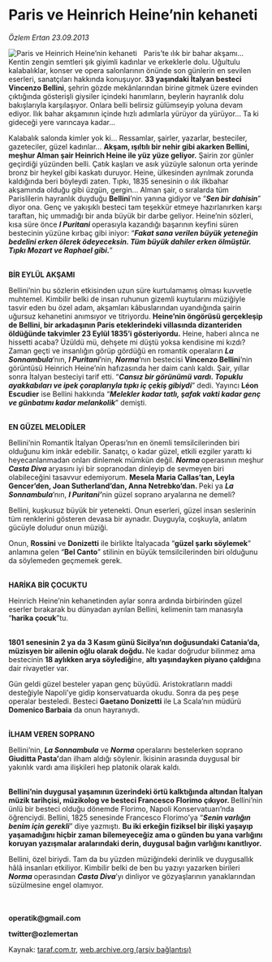 # Paris ve Heinrich Heine’nin kehaneti

*Özlem Ertan 23.09.2013*

<div class="yazi"><img align="left" alt="Paris ve Heinrich Heine’nin kehaneti" border="0" src="http://www.taraf.com.tr/fotoraflar/makaleler/paris-ve-heinrich-heine-nin-kehaneti_1449_orijinal.jpg" style="border-right-width:10px; border-color:#FFFFFF"/><p>Paris’te ılık bir bahar akşamı... Kentin zengin semtleri şık giyimli kadınlar ve erkeklerle dolu. Uğultulu kalabalıklar, konser ve opera salonlarının önünde son günlerin en sevilen eserleri, sanatçıları hakkında konuşuyor. <b>33 yaşındaki İtalyan besteci Vincenzo Bellini</b>, şehrin gözde mekânlarından birine gitmek üzere evinden çıktığında gösterişli giysiler içindeki hanımların, beylerin hayranlık dolu bakışlarıyla karşılaşıyor. Onlara belli belirsiz gülümseyip yoluna devam ediyor. Ilık bahar akşamının içinde hızlı adımlarla yürüyor da yürüyor... Ta ki gideceği yere varıncaya kadar... </p>
<p>Kalabalık salonda kimler yok ki... Ressamlar, şairler, yazarlar, besteciler, gazeteciler, güzel kadınlar... <b>Akşam, ışıltılı bir nehir gibi akarken Bellini, meşhur Alman şair Heinrich Heine ile yüz yüze geliyor.</b> Şairin zor günler geçirdiği yüzünden belli. Çatık kaşları ve asık yüzüyle salonun orta yerinde bronz bir heykel gibi kaskatı duruyor. Heine, ülkesinden ayrılmak zorunda kaldığında beri böyleydi zaten. Tıpkı, 1835 senesinin o ılık ilkbahar akşamında olduğu gibi üzgün, gergin... Alman şair, o sıralarda tüm Parislilerin hayranlık duyduğu <b>Bellini</b>’nin yanına gidiyor ve “<b><i>Sen bir dahisin</i></b>” diyor ona. Genç ve yakışıklı besteci tam teşekkür etmeye hazırlanırken karşı taraftan, hiç ummadığı bir anda büyük bir darbe geliyor. Heine’nin sözleri, kısa süre önce <b><i>I Puritani </i></b>operasıyla kazandığı başarının keyfini süren bestecinin yüzüne kırbaç gibi iniyor: “<b><i>Fakat sana verilen büyük yeteneğin bedelini erken ölerek ödeyeceksin. Tüm büyük dahiler erken ölmüştür. Tıpkı Mozart ve Raphael gibi.</i></b>” </p>
<p><b><br/>BİR EYLÜL AKŞAMI</b></p>
<p>Bellini’nin bu sözlerin etkisinden uzun süre kurtulamamış olması kuvvetle muhtemel. Kimbilir belki de insan ruhunun gizemli kuytularını müziğiyle tasvir eden bu özel adam, akşamları kâbuslarından uyandığında şairin uğursuz kehanetini anımsıyor ve titriyordu. <b>Heine’nin öngörüsü gerçekleşip de Bellini, bir arkadaşının Paris eteklerindeki villasında dizanteriden öldüğünde takvimler 23 Eylül 1835’i gösteriyordu.</b> Heine, haberi alınca ne hissetti acaba? Üzüldü mü, dehşete mi düştü yoksa kendisine mi kızdı? Zaman geçti ve insanlığın görüp gördüğü en romantik operaların <b><i>La Sonnambula</i></b>’nın, <b><i>I Puritani</i></b>’nin, <b><i>Norma</i></b>’nın bestecisi <b>Vincenzo Bellini</b>’nin görüntüsü Heinrich Heine’nin hafızasında her daim canlı kaldı. Şair, yıllar sonra İtalyan besteciyi tarif etti. “<b><i>Cansız bir görünümü vardı. Topuklu ayakkabıları ve ipek çoraplarıyla tıpkı iç çekiş gibiydi</i></b>” dedi. Yayıncı <b>Léon Escudier</b> ise Bellini hakkında “<b><i>Melekler kadar tatlı, şafak vakti kadar genç ve günbatımı kadar melankolik</i></b>” demişti.  </p>
<p><b><br/>EN GÜZEL MELODİLER</b></p>
<p>Bellini’nin Romantik İtalyan Operası’nın en önemli temsilcilerinden biri olduğunu kim inkâr edebilir. Sanatçı, o kadar güzel, etkili ezgiler yarattı ki heyecanlanmadan onları dinlemek mümkün değil. <b><i>Norma </i></b>operasının meşhur <b><i>Casta Diva </i></b>aryasını iyi bir sopranodan dinleyip de sevmeyen biri olabileceğini tasavvur edemiyorum. <b>Mesela Maria Callas’tan, Leyla Gencer’den, Joan Sutherland’dan, Anna Netrebko’dan. </b>Peki ya <b><i>La Sonnambula</i></b>’nın, <b><i>I Puritani’</i></b>nin güzel soprano aryalarına ne demeli? </p>
<p>Bellini, kuşkusuz büyük bir yetenekti. Onun eserleri, güzel insan seslerinin tüm renklerini gösteren devasa bir aynadır. Duyguyla, coşkuyla, anlatım gücüyle doludur onun müziği. </p>
<p>Onun, <b>Rossini</b> ve <b>Donizetti</b> ile birlikte İtalyacada “<b>güzel şarkı söylemek</b>” anlamına gelen “<b>Bel Canto</b>” stilinin en büyük temsilcilerinden biri olduğunu da söylemeden geçmemek gerek. </p>
<p><b><br/>HARİKA BİR ÇOCUKTU</b></p>
<p>Heinrich Heine’nin kehanetinden aylar sonra ardında birbirinden güzel eserler bırakarak bu dünyadan ayrılan Bellini, kelimenin tam manasıyla “<b>harika çocuk</b>”tu. </p>
<p><b><br/>1801 senesinin 2 ya da 3 Kasım günü Sicilya’nın doğusundaki Catania’da, müzisyen bir ailenin oğlu olarak doğdu. </b>Ne kadar doğrudur bilinmez ama bestecinin <b>18 aylıkken arya söylediği</b>ne, <b>altı yaşındayken piyano çaldığı</b>na dair rivayetler var. </p>
<p>Gün geldi güzel besteler yapan genç büyüdü. Aristokratların maddi desteğiyle Napoli’ye gidip konservatuarda okudu. Sonra da peş peşe operalar besteledi. Besteci <b>Gaetano Donizetti</b> ile La Scala’nın müdürü <b>Domenico Barbaia</b> da onun hayranıydı. </p>
<p><b><br/>İLHAM VEREN SOPRANO</b></p>
<p>Bellini’nin, <b><i>La Sonnambula</i></b> ve <b><i>Norma</i></b> operalarını bestelerken soprano <b>Giuditta Pasta’</b>dan ilham aldığı söylenir. İkisinin arasında duygusal bir yakınlık vardı ama ilişkileri hep platonik olarak kaldı. </p>
<p><b><br/>Bellini’nin duygusal yaşamının üzerindeki örtü kalktığında altından İtalyan müzik tarihçisi, müzikolog ve besteci Francesco Florimo çıkıyor. </b>Bellini’nin ünlü bir besteci olduğu dönemde Florimo, Napoli Konservatuarı’nda öğrenciydi. Bellini, 1825 senesinde Francesco Florimo’ya “<b><i>Senin varlığın benim için gerekli</i></b>” diye yazmıştı. <b>Bu iki erkeğin fiziksel bir ilişki yaşayıp yaşamadığını hiçbir zaman bilemeyeceğiz ama o günden bu yana varlığını koruyan yazışmalar aralarındaki derin, duygusal bağın varlığını kanıtlıyor.</b> </p>
<p>Bellini, özel biriydi. Tam da bu yüzden müziğindeki derinlik ve duygusallık hâlâ insanları etkiliyor. Kimbilir belki de ben bu yazıyı yazarken birileri <b><i>Norma </i></b>operasından <b><i>Casta Diva</i></b>’yı dinliyor ve gözyaşlarının yanaklarından süzülmesine engel olamıyor.</p>
<p><b><br/><br/>operatik@gmail.com</b></p>
<p><b>twitter@ozlemertan</b></p>
</div>

Kaynak: [taraf.com.tr](http://www.taraf.com.tr:80/ozlem-ertan-3/makale-paris-ve-heinrich-heine-nin-kehaneti.htm), [web.archive.org (arşiv bağlantısı)](http://web.archive.org/web/20130925024617/http://www.taraf.com.tr:80/ozlem-ertan-3/makale-paris-ve-heinrich-heine-nin-kehaneti.htm)
